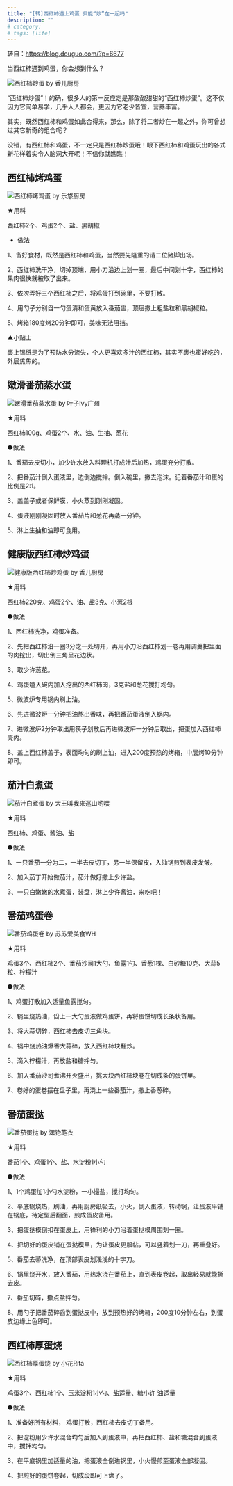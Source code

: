 ```yaml
---
title: "[转]西红柿遇上鸡蛋 只能“炒”在一起吗"
description: ""
# category: 
# tags: [life]
---
```



转自：https://blog.douguo.com/?p=6677

当西红柿遇到鸡蛋，你会想到什么？

![西红柿炒蛋 by 香儿厨房](/assets/imgs/2015-05-08-01.jpg)

“西红柿炒蛋”！的确，很多人的第一反应定是那酸酸甜甜的“西红柿炒蛋”。这不仅因为它简单易学，几乎人人都会，更因为它老少皆宜，营养丰富。

其实，既然西红柿和鸡蛋如此合得来，那么，除了将二者炒在一起之外，你可曾想过其它新奇的组合呢？

没错，有西红柿和鸡蛋，不一定只是西红柿炒蛋哦！眼下西红柿和鸡蛋玩出的各式新花样着实令人脑洞大开呢！不信你就瞧瞧！

## 西红柿烤鸡蛋

![西红柿烤鸡蛋 by 乐悠厨房](/assets/imgs/2015-05-08-02.jpg)

★用料

西红柿2个、鸡蛋2个、盐、黑胡椒

* 做法

1、备好食材，既然是西红柿和鸡蛋，当然要先隆重的请二位猪脚出场。

2、西红柿洗干净，切掉顶端，用小刀沿边上划一圈，最后中间划十字，西红柿的果肉很快就被取了出来。

3、依次弄好三个西红柿之后，将鸡蛋打到碗里，不要打散。

4、用勺子分别舀一勺蛋清和蛋黄放入番茄盅，顶层撒上粗盐粒和黑胡椒粒。

5、烤箱180度烤20分钟即可，美味无法阻挡。

▲小贴士

裹上锡纸是为了预防水分流失，个人更喜欢多汁的西红柿，其实不裹也蛮好吃的，外层焦焦的。

## 嫩滑番茄蒸水蛋

![嫩滑番茄蒸水蛋 by 叶子Ivy广州](/assets/imgs/2015-05-08-03.jpg)

★用料

西红柿100g、鸡蛋2个、水、油、生抽、葱花

●做法

1、番茄去皮切小，加少许水放入料理机打成汁后加热，鸡蛋充分打散。

2、把番茄汁倒入蛋液里，边倒边搅拌。倒入碗里，撇去泡沫。记着番茄汁和蛋的比例是2:1。

3、盖盖子或者保鲜膜，小火蒸到刚刚凝固。

4、蛋液刚刚凝固时放入番茄片和葱花再蒸一分钟。

5、淋上生抽和油即可食用。

## 健康版西红柿炒鸡蛋

![健康版西红柿炒鸡蛋 by 香儿厨房](/assets/imgs/2015-05-08-04.jpg)

★用料

西红柿220克、鸡蛋2个、油、盐3克、小葱2根 

●做法

1、西红柿洗净，鸡蛋准备。

2、先把西红柿沿一圈3分之一处切开，再用小刀沿西红柿划一卷再用调羹把里面的肉挖出，切出倒三角呈花边状。

3、取少许葱花。

4、鸡蛋嗑入碗内加入挖出的西红柿肉，3克盐和葱花搅打均匀。

5、微波炉专用锅内刷上油。

6、先进微波炉一分钟把油熬出香味，再把番茄蛋液倒入锅内。

7、进微波炉2分钟取出用筷子划散后再进微波炉一分钟后取出，把蛋加入西红柿壳内。

8、盖上西红柿盖子，表面均匀的刷上油，进入200度预热的烤箱，中层烤10分钟即可。

## 茄汁白煮蛋

![茄汁白煮蛋 by 大王叫我来巡山哟喂](/assets/imgs/2015-05-08-05.jpg)

★用料

西红柿、鸡蛋、酱油、盐

●做法

1、一只番茄一分为二，一半去皮切丁，另一半保留皮，入油锅煎到表皮发皱。

2、加入茄丁开始做茄汁，茄汁做好撒上少许盐。

3、一只白嫩嫩的水煮蛋，装盘，淋上少许酱油，来吃吧！

## 番茄鸡蛋卷

![番茄鸡蛋卷 by 苏苏爱美食WH](/assets/imgs/2015-05-08-06.jpg)

★用料

鸡蛋3个、西红柿2个、番茄沙司1大勺、鱼露1勺、香葱1棵、白砂糖10克、大蒜5粒、柠檬汁

●做法

1、鸡蛋打散加入适量鱼露搅匀。

2、锅里烧热油，舀上一大勺蛋液做鸡蛋饼，再将蛋饼切成长条状备用。

3、将大蒜切碎，西红柿去皮切三角块。

4、锅中烧热油爆香大蒜碎，放入西红柿块翻炒。

5、滴入柠檬汁，再放盐和糖拌匀。

6、加入番茄沙司煮沸开火盛出，挑大块西红柿块卷在切成条的蛋饼里。

7、卷好的蛋卷摆在盘子里，再浇上一些番茄汁，撒上香葱碎。

## 番茄蛋挞

![番茄蛋挞 by 潶铯芼衣](/assets/imgs/2015-05-08-07.jpg)

★用料

番茄1个、鸡蛋1个、盐、水淀粉1小勺

●做法

1、1个鸡蛋加1小勺水淀粉，一小撮盐，搅打均匀。

2、平底锅烧热，刷油，再用厨房纸吸去，小火，倒入蛋液，转动锅，让蛋液平铺在锅底，待定型后翻面，煎成蛋皮备用。

3、把蛋挞模倒扣在蛋皮上，用锋利的小刀沿着蛋挞模周围刻一圈。

4、把切好的蛋皮铺在蛋挞模里，为让蛋皮更服帖，可以竖着划一刀，再重叠好。

5、番茄去蒂洗净，在顶部表皮划浅浅的十字刀。

6、锅里烧开水，放入番茄，用热水浇在番茄上，直到表皮卷起，取出轻易就能撕去皮。

7、番茄切碎，撒点盐拌匀。

8、用勺子把番茄碎舀到蛋挞皮中，放到预热好的烤箱，200度10分钟左右，到蛋皮边缘上色即可。

## 西红柿厚蛋烧

![西红柿厚蛋烧 by 小花Rita](/assets/imgs/2015-05-08-08.jpg)

★用料

鸡蛋3个、西红柿1个、玉米淀粉1小勺、盐适量、糖小许 油适量

●做法

1、准备好所有材料， 鸡蛋打散，西红柿去皮切丁备用。

2、把淀粉用少许水混合均匀后加入到蛋液中，再把西红柿、盐和糖混合到蛋液中，搅拌均匀。

3、在平底锅里加适量的油，把蛋液全倒进锅里，小火慢煎至蛋液全部凝固。

4、把煎好的蛋饼卷起，切成段即可上盘了。
